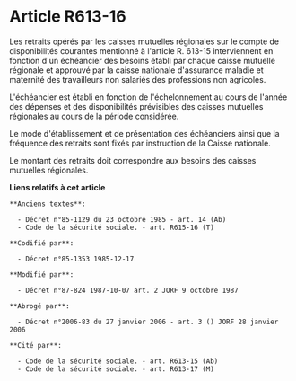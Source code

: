 # Article R613-16

Les retraits opérés par les caisses mutuelles régionales sur le compte de disponibilités courantes mentionné à l'article R.
613-15 interviennent en fonction d'un échéancier des besoins établi par chaque caisse mutuelle régionale et approuvé par la
caisse nationale d'assurance maladie et maternité des travailleurs non salariés des professions non agricoles. 

L'échéancier est établi en fonction de l'échelonnement au cours de l'année des dépenses et des disponibilités prévisibles des
caisses mutuelles régionales au cours de la période considérée. 

Le mode d'établissement et de présentation des échéanciers ainsi que la fréquence des retraits sont fixés par instruction de
la Caisse nationale.

Le montant des retraits doit correspondre aux besoins des caisses mutuelles régionales.

**Liens relatifs à cet article**

	**Anciens textes**:

	  - Décret n°85-1129 du 23 octobre 1985 - art. 14 (Ab)
	  - Code de la sécurité sociale. - art. R615-16 (T)

	**Codifié par**:

	  - Décret n°85-1353 1985-12-17

	**Modifié par**:

	  - Décret n°87-824 1987-10-07 art. 2 JORF 9 octobre 1987

	**Abrogé par**:

	  - Décret n°2006-83 du 27 janvier 2006 - art. 3 () JORF 28 janvier 2006

	**Cité par**:

	  - Code de la sécurité sociale. - art. R613-15 (Ab)
	  - Code de la sécurité sociale. - art. R613-17 (M)
